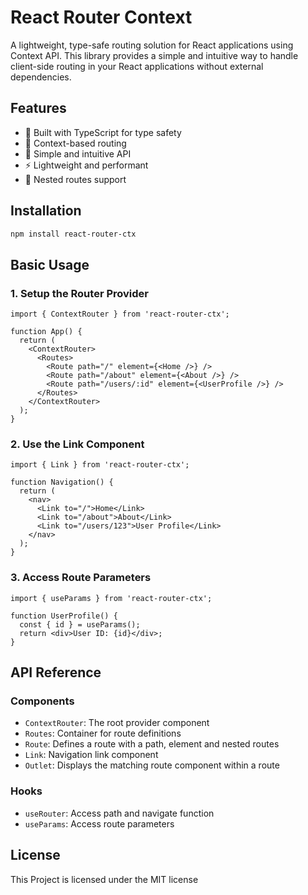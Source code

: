 # React Router Context

A lightweight, type-safe routing solution for React applications using Context API. This library provides a simple and intuitive way to handle client-side routing in your React applications without external dependencies.

## Features

- 🚀 Built with TypeScript for type safety
- 🔄 Context-based routing
- 🧩 Simple and intuitive API
- ⚡ Lightweight and performant
- 🔄 Nested routes support

## Installation

```bash
npm install react-router-ctx
```

## Basic Usage

### 1. Setup the Router Provider

```tsx
import { ContextRouter } from 'react-router-ctx';

function App() {
  return (
    <ContextRouter>
      <Routes>
        <Route path="/" element={<Home />} />
        <Route path="/about" element={<About />} />
        <Route path="/users/:id" element={<UserProfile />} />
      </Routes>
    </ContextRouter>
  );
}
```

### 2. Use the Link Component

```tsx
import { Link } from 'react-router-ctx';

function Navigation() {
  return (
    <nav>
      <Link to="/">Home</Link>
      <Link to="/about">About</Link>
      <Link to="/users/123">User Profile</Link>
    </nav>
  );
}
```

### 3. Access Route Parameters

```tsx
import { useParams } from 'react-router-ctx';

function UserProfile() {
  const { id } = useParams();
  return <div>User ID: {id}</div>;
}
```

## API Reference

### Components

- `ContextRouter`: The root provider component
- `Routes`: Container for route definitions
- `Route`: Defines a route with a path, element and nested routes
- `Link`: Navigation link component
- `Outlet`: Displays the matching route component within a route 

### Hooks

- `useRouter`: Access path and navigate function
- `useParams`: Access route parameters

## License

This Project is licensed under the MIT license
